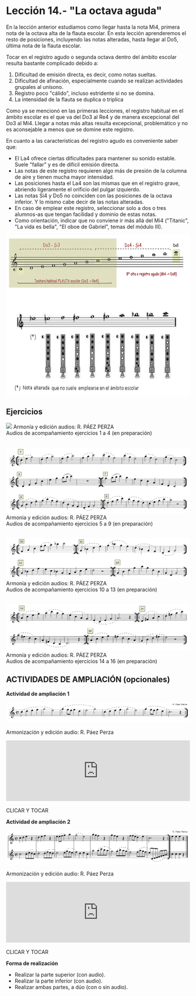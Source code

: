 
# Lección 14.- "La octava aguda"

En la lección anterior estudiamos como llegar hasta la nota Mi4, primera nota de la octava alta de la flauta escolar. En esta lección aprenderemos el resto de posiciones, incluyendo las notas alteradas, hasta llegar al Do5, última nota de la flauta escolar.

Tocar en el registro agudo o segunda octava dentro del ámbito escolar resulta bastante complicado debido a:

1. Dificultad de emisión directa, es decir, como notas sueltas.
1. Dificultad de afinación, especialmente cuando se realizan actividades grupales al unísono.
1. Registro poco "cálido", incluso estridente si no se domina.
1. La intensidad de la flauta se duplica o triplica

Como ya se mencionó en las primeras lecciones, el registro habitual en el ámbito escolar es el que va del Do3 al Re4 y de manera excepcional del Do3 al Mi4. Llegar a notas más altas resulta excepcional, problemático y no es aconsejable a menos que se domine este registro. 

En cuanto a las características del registro agudo es conveniente saber que:

- El La4 ofrece ciertas dificultades para mantener su sonido estable. Suele "fallar" y es de difícil emisión directa.
- Las notas de este registro requieren algo más de presión de la columna de aire y tienen mucha mayor intensidad.
- Las posiciones hasta el La4 son las mismas que en el registro grave, abriendo ligeramente el orificio del pulgar izquierdo.
- Las notas Si4 y Do5 no coinciden con las posiciones de la octava inferior. Y lo mismo cabe decir de las notas alteradas.
- En caso de emplear este registro, seleccionar solo a dos o tres alumnos-as que tengan facilidad y dominio de estas notas. 
- Como orientación, indicar que no conviene ir más allá del Mi4 ("Titanic", "La vida es bella", "El oboe de Gabriel", temas del módulo III).

<img src="img/Posiciones_8a_aguda.gif" height="439" alt="Posiciones 8ª aguda" title="Posiciones 8ª aguda" />

## Ejercicios
![](/assets/L14_Ejer1a4_8ªAlta.gif)
Armonía y edición audios: R. PÁEZ PERZA<br /> Audios de acompañamiento ejercicios 1 a 4 (en preparación)
<br />
<br />

![](/assets/L14_Ejer5a9_OctAlta.gif)
Armonía y edición audios: R. PÁEZ PERZA<br /> Audios de acompañamiento ejercicios 5 a 9 (en preparación)
<br />
<br />

![](/assets/L14_Ejer10a13_OctAlta.gif)
Armonía y edición audios: R. PÁEZ PERZA<br /> Audios de acompañamiento ejercicios 10 a 13 (en preparación)
<br />
<br />

![](/assets/L14_Ejer14a16_OctAlta.gif)
Armonía y edición audios: R. PÁEZ PERZA<br /> Audios de acompañamiento ejercicios 14 a 16 (en preparación)
<br />

## ACTIVIDADES DE AMPLIACIÓN (opcionales)

**Actividad de ampliación 1**

**<img src="img/Frase_1_8a_aguda.gif" alt="Frase 1 (8ª aguda)" title="Frase 1 (8ª aguda)" />**



Armonización y edición audio: R. Páez Perza

<iframe width="100%" height="166" scrolling="no" frameborder="no" src="https://w.soundcloud.com/player/?url=https%3A//api.soundcloud.com/tracks/344090266&amp;color=%23ff5500&amp;auto_play=false&amp;hide_related=false&amp;show_comments=true&amp;show_user=true&amp;show_reposts=false"></iframe>

CLICAR Y TOCAR

**Actividad de ampliación 2**

**<img src="img/Frase_2_8a_aguda_Duo.1.gif" alt="Frase 2 (8ª aguda)" title="Frase 2 (8ª aguda)" />**



Armonización y edición audio: R. Páez Perza

<iframe width="100%" height="166" scrolling="no" frameborder="no" src="https://w.soundcloud.com/player/?url=https%3A//api.soundcloud.com/tracks/344090269&amp;color=%23ff5500&amp;auto_play=false&amp;hide_related=false&amp;show_comments=true&amp;show_user=true&amp;show_reposts=false"></iframe>

CLICAR Y TOCAR

**Forma de realización**<br />

- Realizar la parte superior (con audio).
- Realizar la parte inferior (con audio).
- Realizar ambas partes, a dúo (con o sin audio).

